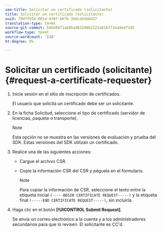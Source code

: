 ```yaml
---
seo-title: Solicitar un certificado (solicitante)
title: Solicitar un certificado (solicitante)
uuid: f0d7f65d-681d-430f-b67b-3bdceb4b6d37
translation-type: tm+mt
source-git-commit: b4b50471ab0ba98329862322a61bf73aa9e471d5
workflow-type: tm+mt
source-wordcount: '118'
ht-degree: 0%

---
```



# Solicitar un certificado (solicitante){#request-a-certificate-requester}

1. Inicie sesión en el sitio de inscripción de certificados.

   El usuario que solicita un certificado debe ser un solicitante.

1. En la ficha Solicitud, seleccione el tipo de certificado (servidor de licencias, paquete o transporte).

   >[!NOTE]
   >
   >Esta opción no se muestra en las versiones de evaluación y prueba del SDK. Estas versiones del SDK utilizan un certificado.

1. Realice una de las siguientes acciones:

   * Cargue el archivo CSR.
   * Copie la información CSR del CSR y péguela en el formulario.

      >[!NOTE]
      >
      >Para copiar la información de CSR, seleccione el texto entre la etiqueta inicial `(-----BEGIN CERTIFICATE REQUEST-----)` y la etiqueta final `(-----END CERTIFICATE REQUEST-----)`, sin incluirla.

1. Haga clic en el botón **[!UICONTROL Submit Request]**.

   Se envía un correo electrónico a la cuenta y a los administradores secundarios para que lo revisen. El solicitante es CC&#39;d.

